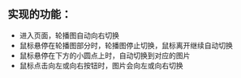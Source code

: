 ## 实现的功能：
- 进入页面，轮播图自动向右切换
- 鼠标悬停在轮播图部分时，轮播图停止切换，鼠标离开继续自动切换
- 鼠标悬停在下方的小圆点上时，自动切换到对应的图片
- 鼠标点击向左或向右按钮时，图片会向左或向右切换